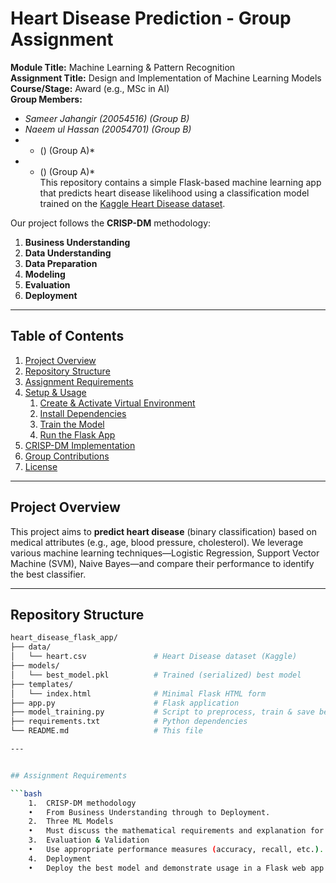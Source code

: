 # Heart Disease Prediction - Group Assignment

**Module Title:** Machine Learning & Pattern Recognition  
**Assignment Title:** Design and Implementation of Machine Learning Models  
**Course/Stage:** Award (e.g., MSc in AI)  
**Group Members:**  

- *Sameer Jahangir (20054516) (Group B)*  
- *Naeem ul Hassan  (20054701) (Group B)*  
- * () (Group A)*  
- * () (Group A)*  
This repository contains a simple Flask-based machine learning app that predicts heart disease likelihood using a classification model trained on the [Kaggle Heart Disease dataset](https://www.kaggle.com/datasets/pritsheta/heart-attack?resource=download).

Our project follows the **CRISP-DM** methodology:
1. **Business Understanding**
2. **Data Understanding**
3. **Data Preparation**
4. **Modeling**
5. **Evaluation**
6. **Deployment**

---

## Table of Contents

1. [Project Overview](#project-overview)  
2. [Repository Structure](#repository-structure)  
3. [Assignment Requirements](#assignment-requirements)  
4. [Setup & Usage](#setup--usage)  
   1. [Create & Activate Virtual Environment](#create--activate-virtual-environment)  
   2. [Install Dependencies](#install-dependencies)  
   3. [Train the Model](#train-the-model)  
   4. [Run the Flask App](#run-the-flask-app)  
5. [CRISP-DM Implementation](#crisp-dm-implementation)  
6. [Group Contributions](#group-contributions)  
7. [License](#license)

---

## Project Overview

This project aims to **predict heart disease** (binary classification) based on medical attributes (e.g., age, blood pressure, cholesterol). We leverage various machine learning techniques—Logistic Regression, Support Vector Machine (SVM), Naive Bayes—and compare their performance to identify the best classifier.

---

## Repository Structure

```bash
heart_disease_flask_app/
├── data/
│   └── heart.csv               # Heart Disease dataset (Kaggle)
├── models/
│   └── best_model.pkl          # Trained (serialized) best model
├── templates/
│   └── index.html              # Minimal Flask HTML form
├── app.py                      # Flask application
├── model_training.py           # Script to preprocess, train & save best model
├── requirements.txt            # Python dependencies
└── README.md                   # This file

---


## Assignment Requirements

```bash
	1.	CRISP-DM methodology
	•	From Business Understanding through to Deployment.
	2.	Three ML Models
	•	Must discuss the mathematical requirements and explanation for each.
	3.	Evaluation & Validation
	•	Use appropriate performance measures (accuracy, recall, etc.).
	4.	Deployment
	•	Deploy the best model and demonstrate usage in a Flask web app.